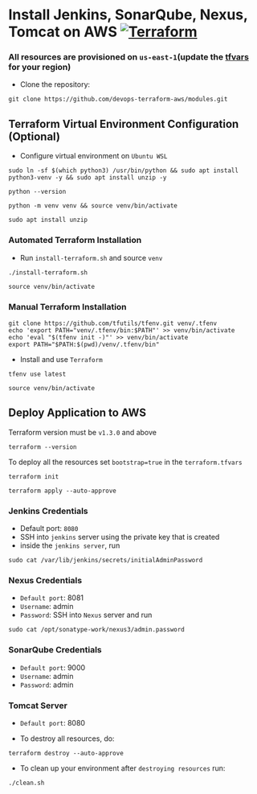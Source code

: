 # Install Jenkins, SonarQube, Nexus, Tomcat on AWS [![Terraform](https://github.com/devops-terraform-aws/modules/actions/workflows/terraform.yml/badge.svg?branch=main)](https://github.com/devops-terraform-aws/modules/actions/workflows/terraform.yml)
### All resources are provisioned on `us-east-1`(update the [tfvars](https://github.com/devops-terraform-aws/modules/blob/main/terraform.tfvars#L2) for your region)
- Clone the repository:
```
git clone https://github.com/devops-terraform-aws/modules.git
```
## Terraform Virtual Environment Configuration (Optional)
- Configure virtual environment on `Ubuntu WSL`
```
sudo ln -sf $(which python3) /usr/bin/python && sudo apt install python3-venv -y && sudo apt install unzip -y
```
```
python --version
```
```
python -m venv venv && source venv/bin/activate
```
```
sudo apt install unzip
```

### Automated Terraform Installation
- Run `install-terraform.sh` and source `venv`
```
./install-terraform.sh 
```
```
source venv/bin/activate
```

### Manual Terraform Installation
```
git clone https://github.com/tfutils/tfenv.git venv/.tfenv 
echo 'export PATH="venv/.tfenv/bin:$PATH"' >> venv/bin/activate
echo 'eval "$(tfenv init -)"' >> venv/bin/activate
export PATH="$PATH:$(pwd)/venv/.tfenv/bin"
```
- Install and use `Terraform`
```
tfenv use latest
```
```
source venv/bin/activate
```

## Deploy Application to AWS
Terraform version must be `v1.3.0` and above
```
terraform --version
```
To deploy all the resources set `bootstrap=true` in the `terraform.tfvars`

```
terraform init
```
```
terraform apply --auto-approve
```

### Jenkins Credentials
- Default port: `8080`
- SSH into `jenkins` server using the private key that is created
- inside the `jenkins server`, run 
```
sudo cat /var/lib/jenkins/secrets/initialAdminPassword
```

### Nexus Credentials
- `Default port`: 8081 
- `Username`: admin
- `Password`: SSH into `Nexus` server and run
```
sudo cat /opt/sonatype-work/nexus3/admin.password
```

### SonarQube Credentials
- `Default port`: 9000
- `Username`: admin
- `Password`: admin

### Tomcat Server
- `Default port`: 8080

- To destroy all resources, do:
```
terraform destroy --auto-approve
```

- To clean up your environment after `destroying resources` run:
```
./clean.sh
```
